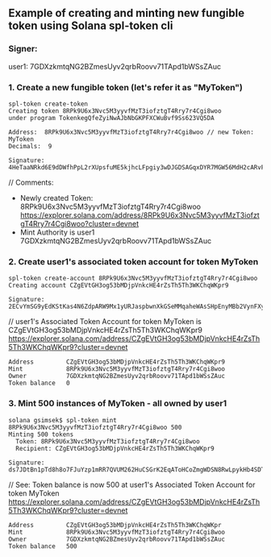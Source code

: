 
## Example of creating and minting new fungible token using Solana spl-token cli 

### Signer:  
user1: 7GDXzkmtqNG2BZmesUyv2qrbRoovv71TApd1bWSsZAuc

### 1. Create a new fungible token (let's refer it as "MyToken")
```
spl-token create-token
Creating token 8RPk9U6x3Nvc5M3yyvfMzT3iofztgT4Rry7r4Cgi8woo 
under program TokenkegQfeZyiNwAJbNbGKPFXCWuBvf9Ss623VQ5DA

Address:  8RPk9U6x3Nvc5M3yyvfMzT3iofztgT4Rry7r4Cgi8woo // new Token: MyToken
Decimals:  9

Signature: 4HeTaaNRkd6E9dDWfhPpL2rXUpsfuME5kjhcLFpgiy3wDJGDSAGqxDYR7MGW56MdH2cARvFoubUNBXTQz2zDSeyY
``` 
// Comments: 
- Newly created Token: 8RPk9U6x3Nvc5M3yyvfMzT3iofztgT4Rry7r4Cgi8woo  
https://explorer.solana.com/address/8RPk9U6x3Nvc5M3yyvfMzT3iofztgT4Rry7r4Cgi8woo?cluster=devnet  
- Mint Authority is user1   
7GDXzkmtqNG2BZmesUyv2qrbRoovv71TApd1bWSsZAuc   


### 2. Create user1's associated token account for token MyToken
```
spl-token create-account 8RPk9U6x3Nvc5M3yyvfMzT3iofztgT4Rry7r4Cgi8woo
Creating account CZgEVtGH3og53bMDjpVnkcHE4rZsTh5Th3WKChqWKpr9

Signature: 2ECvYmSG9yEdKStKas4N6ZdpARW9Mx1yURJaspbwnXkGSeMMqaheWAsSHpEnyMBb2VynFXyj2GxKQPFPaRWc163C
``` 
// user1's Associated Token Account for token MyToken is CZgEVtGH3og53bMDjpVnkcHE4rZsTh5Th3WKChqWKpr9  
https://explorer.solana.com/address/CZgEVtGH3og53bMDjpVnkcHE4rZsTh5Th3WKChqWKpr9?cluster=devnet  
```
Address	        CZgEVtGH3og53bMDjpVnkcHE4rZsTh5Th3WKChqWKpr9  
Mint            8RPk9U6x3Nvc5M3yyvfMzT3iofztgT4Rry7r4Cgi8woo  
Owner           7GDXzkmtqNG2BZmesUyv2qrbRoovv71TApd1bWSsZAuc  
Token balance	0  
```


### 3. Mint 500 instances of MyToken - all owned by user1
```
solana gsimsek$ spl-token mint 8RPk9U6x3Nvc5M3yyvfMzT3iofztgT4Rry7r4Cgi8woo 500  
Minting 500 tokens  
  Token: 8RPk9U6x3Nvc5M3yyvfMzT3iofztgT4Rry7r4Cgi8woo  
  Recipient: CZgEVtGH3og53bMDjpVnkcHE4rZsTh5Th3WKChqWKpr9  

Signature: ds7JDtBn1pTd8h8o7FJuYzp1mRR7QVUM262HuCSGrK2EqAToHCoZmgWDSN8RwLpykHb4SDToCW94onicyxpyZNy
```

// See: Token balance is now 500 at user1's Associated Token Account for token MyToken
https://explorer.solana.com/address/CZgEVtGH3og53bMDjpVnkcHE4rZsTh5Th3WKChqWKpr9?cluster=devnet  
```
Address	        CZgEVtGH3og53bMDjpVnkcHE4rZsTh5Th3WKChqWKpr  
Mint            8RPk9U6x3Nvc5M3yyvfMzT3iofztgT4Rry7r4Cgi8woo  
Owner           7GDXzkmtqNG2BZmesUyv2qrbRoovv71TApd1bWSsZAuc  
Token balance	500
```
